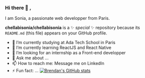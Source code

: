 ### Hi there 👋 ,

I am Sonia, a passionate web developper from Paris.


**chellabisonia/chellabisonia** is a ✨ _special_ ✨ repository because its `README.md` (this file) appears on your GitHub profile.

- 🔭 I’m currently studying at Ada Tech School in Paris
- 🌱 I’m currently learning ReactJS and React Native
- 🤔 I’m looking for an internship as a Front-end developper 
- 💬 Ask me about ...
- 📫 How to reach me: Message me on LinkedIn
- ⚡ Fun fact: ...
[![Brendan's GitHub stats](https://github-readme-stats.vercel.app/api?username=chellabisonia)](https://github.com/bltomlin/github-readme-stats)
